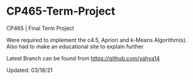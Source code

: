 # CP465-Term-Project
CP465 | Final Term Project

Were required to implement the c4.5, Apriori and k-Means Algorithm(s). Also had to make an educational site to explain further. 

Latest Branch can be found from https://github.com/yahya14

Updated: 03/18/21
